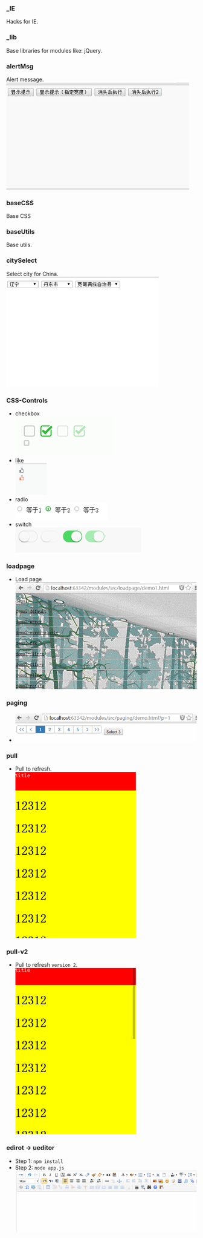 
### _IE
Hacks for IE.

### _lib
Base libraries for modules like: jQuery.

### alertMsg
Alert message.<br>
![alertMsg](./alertMsg/demo.gif)

### baseCSS
Base CSS

### baseUtils
Base utils.

### citySelect
Select city for China.<br>
![citySelect](./citySelect/demo.gif)

### CSS-Controls
* checkbox <br> ![checkbox](./CSS-Controls/checkbox/demo.gif)
* like <br> ![like](./CSS-Controls/like/demo.gif)
* radio <br>  ![radio](./CSS-Controls/radio/demo.png)
* switch <br> ![switch](./CSS-Controls/switch/demo.gif)

### loadpage
* Load page <br> ![loadpage](./loadpage/demo.gif)

### paging
* ![paging](./paging/demo.gif)

### pull
* Pull to refresh. <br> ![pull](./pull/demo.gif)

### pull-v2
* Pull to refresh `version 2`. <br> ![pull-v2](./pull-v2/demo.gif)


### edirot -> ueditor

* Step 1: `npm install`
* Step 2: `node app.js` <br> ![ueditor](./editor/ueditor/demo.gif)

